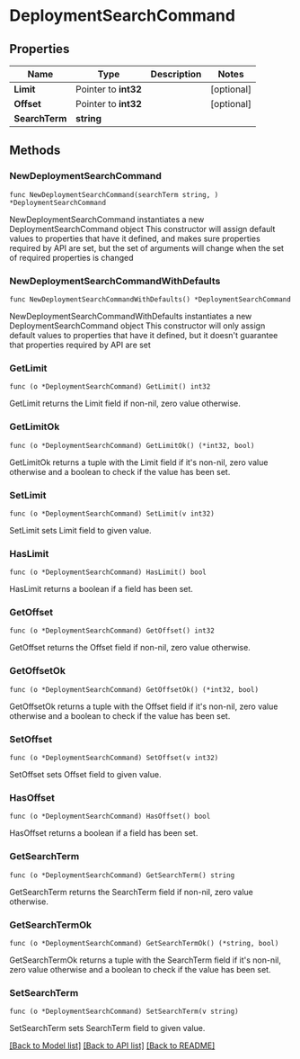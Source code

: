 # DeploymentSearchCommand

## Properties

Name | Type | Description | Notes
------------ | ------------- | ------------- | -------------
**Limit** | Pointer to **int32** |  | [optional] 
**Offset** | Pointer to **int32** |  | [optional] 
**SearchTerm** | **string** |  | 

## Methods

### NewDeploymentSearchCommand

`func NewDeploymentSearchCommand(searchTerm string, ) *DeploymentSearchCommand`

NewDeploymentSearchCommand instantiates a new DeploymentSearchCommand object
This constructor will assign default values to properties that have it defined,
and makes sure properties required by API are set, but the set of arguments
will change when the set of required properties is changed

### NewDeploymentSearchCommandWithDefaults

`func NewDeploymentSearchCommandWithDefaults() *DeploymentSearchCommand`

NewDeploymentSearchCommandWithDefaults instantiates a new DeploymentSearchCommand object
This constructor will only assign default values to properties that have it defined,
but it doesn't guarantee that properties required by API are set

### GetLimit

`func (o *DeploymentSearchCommand) GetLimit() int32`

GetLimit returns the Limit field if non-nil, zero value otherwise.

### GetLimitOk

`func (o *DeploymentSearchCommand) GetLimitOk() (*int32, bool)`

GetLimitOk returns a tuple with the Limit field if it's non-nil, zero value otherwise
and a boolean to check if the value has been set.

### SetLimit

`func (o *DeploymentSearchCommand) SetLimit(v int32)`

SetLimit sets Limit field to given value.

### HasLimit

`func (o *DeploymentSearchCommand) HasLimit() bool`

HasLimit returns a boolean if a field has been set.

### GetOffset

`func (o *DeploymentSearchCommand) GetOffset() int32`

GetOffset returns the Offset field if non-nil, zero value otherwise.

### GetOffsetOk

`func (o *DeploymentSearchCommand) GetOffsetOk() (*int32, bool)`

GetOffsetOk returns a tuple with the Offset field if it's non-nil, zero value otherwise
and a boolean to check if the value has been set.

### SetOffset

`func (o *DeploymentSearchCommand) SetOffset(v int32)`

SetOffset sets Offset field to given value.

### HasOffset

`func (o *DeploymentSearchCommand) HasOffset() bool`

HasOffset returns a boolean if a field has been set.

### GetSearchTerm

`func (o *DeploymentSearchCommand) GetSearchTerm() string`

GetSearchTerm returns the SearchTerm field if non-nil, zero value otherwise.

### GetSearchTermOk

`func (o *DeploymentSearchCommand) GetSearchTermOk() (*string, bool)`

GetSearchTermOk returns a tuple with the SearchTerm field if it's non-nil, zero value otherwise
and a boolean to check if the value has been set.

### SetSearchTerm

`func (o *DeploymentSearchCommand) SetSearchTerm(v string)`

SetSearchTerm sets SearchTerm field to given value.



[[Back to Model list]](../README.md#documentation-for-models) [[Back to API list]](../README.md#documentation-for-api-endpoints) [[Back to README]](../README.md)


